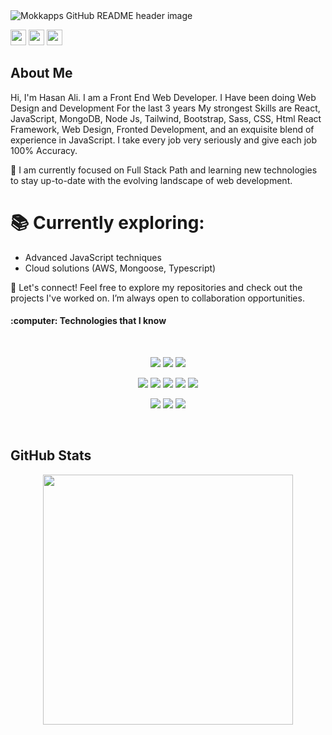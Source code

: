 <img src="https://i.ibb.co/C9DyX89/Web-Developer.jpg" alt="Mokkapps GitHub README header image"> 

<a href="https://www.instagram.com/hasanali207/"><img src="https://img.shields.io/badge/linkedin-%230077B5.svg?&style=for-the-badge&logo=linkedin&logoColor=white" height=25></a> <a href="https://www.instagram.com/hasanali207/"><img src="https://img.shields.io/badge/instagram-%23E4405F.svg?&style=for-the-badge&logo=instagram&logoColor=white" height=25></a> <a href="https://www.youtube.com/hasanali207"><img src="https://img.shields.io/badge/youtube-%2312100E.svg?&style=for-the-badge&logo=youtube&logoColor=white" height=25></a> 
<h2>About Me</h2>
<p>Hi, I'm Hasan Ali. I am a Front End Web Developer. I Have been doing Web Design and Development For the last 3 years My strongest Skills are React, JavaScript, MongoDB, Node Js, Tailwind, Bootstrap, Sass, CSS, Html React Framework, Web Design, Fronted Development, and an exquisite blend of experience in JavaScript. I take every job very seriously and give each job 100% Accuracy. </p>

<p>🎯 I am currently focused on Full Stack Path and learning new technologies to stay up-to-date with the evolving landscape of web development. </p>

<h1>📚 Currently exploring: </h1>

<ul> 
    <li> Advanced JavaScript techniques
</li>
    <li> Cloud solutions (AWS, Mongoose, Typescript)
</li>
  
 </ul>
<p>🚀 Let's connect! Feel free to explore my repositories and check out the projects I've worked on. I’m always open to collaboration opportunities. </p>





<h4>:computer: Technologies that I know</h4>

<br>
<p align="center">
<img src="https://github.com/mir-hussain/mir-hussain/blob/main/images/icons/HTML.png"/>
<img src="https://github.com/mir-hussain/mir-hussain/blob/main/images/icons/css.png"/>
<img src="https://github.com/mir-hussain/mir-hussain/blob/main/images/icons/JavaScript.png"/>
</p>
<p align="center">
<img src="https://github.com/mir-hussain/mir-hussain/blob/main/images/icons/react.png"/>
<img src="https://github.com/mir-hussain/mir-hussain/blob/main/images/icons/sass.png"/>
<img src="https://github.com/mir-hussain/mir-hussain/blob/main/images/icons/tailwind.png"/>
<img src="https://github.com/mir-hussain/mir-hussain/blob/main/images/icons/Bootsrap.png"/>
<img src="https://github.com/mir-hussain/mir-hussain/blob/main/images/icons/firebase.png"/>
</p>
<p align="center">
<img src="https://github.com/mir-hussain/mir-hussain/blob/main/images/icons/node.png"/>
<img src="https://github.com/mir-hussain/mir-hussain/blob/main/images/icons/express.png"/>
<img src="https://github.com/mir-hussain/mir-hussain/blob/main/images/icons/mongo.png"/>
</p><br/>

<!--  
<p><a href="https://weekly-vue.news/issues">➡️ More issues</a></p> -->
<h2>GitHub Stats</h2>
<div  align="center"> <img width=400 src='https://github-readme-streak-stats.herokuapp.com/?user=hasanali207&theme=vue-dark&hide_border=true' /> </div>




